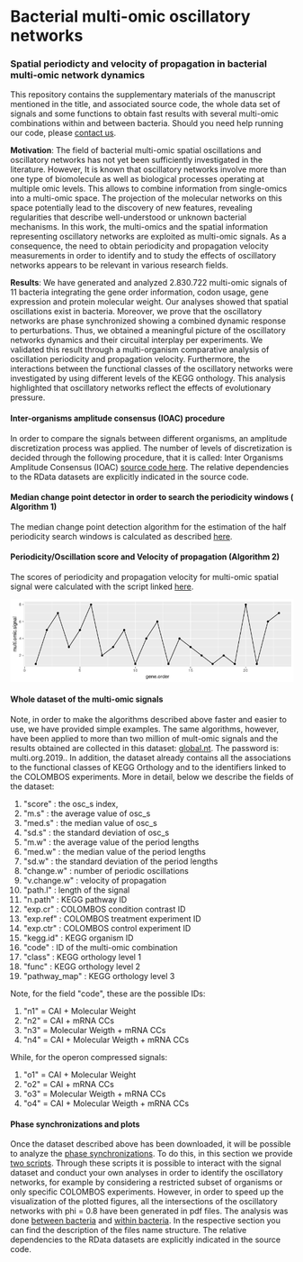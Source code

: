 # Bacterial multi-omic oscillatory networks
### Spatial periodicty and velocity of propagation in bacterial multi-omic network dynamics
This repository contains the supplementary materials of the manuscript mentioned in the title, and associated source code, the whole data set of signals and some functions to obtain fast results with several multi-omic combinations within and between bacteria. Should you need help running our code, please [contact us](mailto:fbardozzo@unisa.it).

**Motivation**: The field of bacterial multi-omic spatial oscillations and oscillatory networks has not yet been sufficiently investigated in the literature. However, It is known that oscillatory networks involve more than one type of biomolecule as well as biological processes operating at multiple omic levels. This allows to combine information from single-omics into a multi-omic space. The projection of the molecular networks on this space potentially lead to the discovery of new features, revealing regularities that describe well-understood or unknown bacterial mechanisms. In this work, the multi-omics and the spatial information representing oscillatory networks are exploited as multi-omic signals. As a consequence, the need to obtain periodicity and propagation velocity measurements in order to identify and to study the effects of oscillatory networks appears to be relevant in various research fields.

**Results**: We have generated and analyzed 2.830.722 multi-omic signals of 11 bacteria integrating the gene order information, codon usage, gene expression and protein molecular weight. Our analyses showed that spatial oscillations exist in bacteria. Moreover, we prove that the oscillatory networks are phase synchronized showing a combined dynamic response to perturbations. Thus, we obtained a meaningful picture of the oscillatory networks dynamics and their circuital interplay per experiments. We validated this result through a multi-organism comparative analysis of oscillation periodicity and propagation velocity. Furthermore, the interactions between the functional classes of the oscillatory networks were investigated by using different levels of the KEGG onthology. This analysis highlighted that oscillatory networks reflect the effects of evolutionary pressure. 




#### Inter-organisms amplitude consensus (IOAC) procedure 
In order to compare the signals between different organisms, an amplitude discretization process was applied. The number of levels of discretization is decided through the following procedure, that it is called: Inter Organisms Amplitude Consensus (IOAC) [source code here](ioac_procedure/Data_norm.R). The relative dependencies to the RData datasets are explicitly indicated in the source code.

#### Median change point detector in order to search the periodicity windows ( Algorithm 1) 
The median change point detection algorithm for the estimation of the half periodicity search windows is calculated as described [here](SupplementaryAlgo1.R). 

#### Periodicity/Oscillation score and Velocity of propagation (Algorithm 2)
The scores of periodicity and propagation velocity for multi-omic spatial signal were calculated with the script linked [here](SupplementaryAlgo2.R).


![image](figures/plot1_supp.png)

#### Whole dataset of the multi-omic signals

Note, in order to make the algorithms described above faster and easier to use, we have provided simple examples. The same algorithms, however, have been applied to more than two million of mult-omic signals and the results obtained are collected in this dataset: [global.nt](https://thinfi.com/asxw). The password is: multi.org.2019.. In addition, the dataset already contains all the associations to the functional classes of KEGG Orthology and to the identifiers linked to the COLOMBOS experiments. More in detail, below we describe the fields of the dataset: 
1) "score" : the osc_s index, 
2) "m.s"   : the average value of osc_s
3) "med.s" : the median value of osc_s
4) "sd.s"  : the standard deviation of osc_s
5) "m.w"   : the average value of the period lengths
6) "med.w" : the median value of the period lengths
7) "sd.w"  : the standard deviation of the period lengths
8) "change.w"     : number of periodic oscillations
9) "v.change.w"   : velocity of propagation
10) "path.l"      : length of the signal
11) "n.path"      : KEGG pathway ID
12) "exp.cr"      : COLOMBOS condition contrast ID
13) "exp.ref"     : COLOMBOS treatment experiment ID
14) "exp.ctr"     : COLOMBOS control experiment ID
15) "kegg.id"     : KEGG organism ID
16) "code"        : ID of the multi-omic combination
17) "class"       : KEGG orthology level 1
18) "func"        : KEGG orthology level 2
19) "pathway_map" : KEGG orthology level 3

Note, for the field "code", these are the possible IDs:
1)  "n1" = CAI + Molecular Weight
2)  "n2" = CAI + mRNA CCs 
3)  "n3" = Molecular Weigth  + mRNA CCs 
4)  "n4" = CAI + Molecular Weigth  + mRNA CCs

While, for the operon compressed signals:
1)  "o1" = CAI + Molecular Weight
2)  "o2" = CAI + mRNA CCs 
3)  "o3" = Molecular Weigth  + mRNA CCs
4)  "o4" = CAI + Molecular Weigth  + mRNA CCs

#### Phase synchronizations and plots
Once the dataset described above has been downloaded, it will be possible to analyze the [phase synchronizations](phase_synchronization/). To do this, in this section we provide [two scripts](phase_synchronization/). Through these scripts it is possible to interact with the signal dataset and conduct your own analyses in order to identify the oscillatory networks, for example by considering a restricted subset of organisms or only specific COLOMBOS experiments.
However, in order to speed up the visualization of the plotted figures, all the intersections of the oscillatory networks with phi = 0.8 have been generated in pdf files. The analysis was done [between bacteria](phase_synchronization/between_org_upsets/) and [within bacteria](phase_synchronization/whitin_org_upsets/). In the respective section you can find the description of the files name structure. The relative dependencies to the RData datasets are explicitly indicated in the source code.
